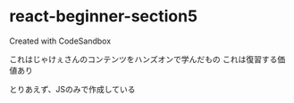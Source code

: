 # react-beginner-section5
Created with CodeSandbox

これはじゃけぇさんのコンテンツをハンズオンで学んだもの
これは復習する価値あり

 とりあえず、JSのみで作成している
